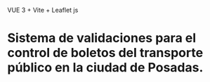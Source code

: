 VUE 3 + Vite + Leaflet js

# Sistema de validaciones para el control de boletos del transporte público en la ciudad de Posadas.
